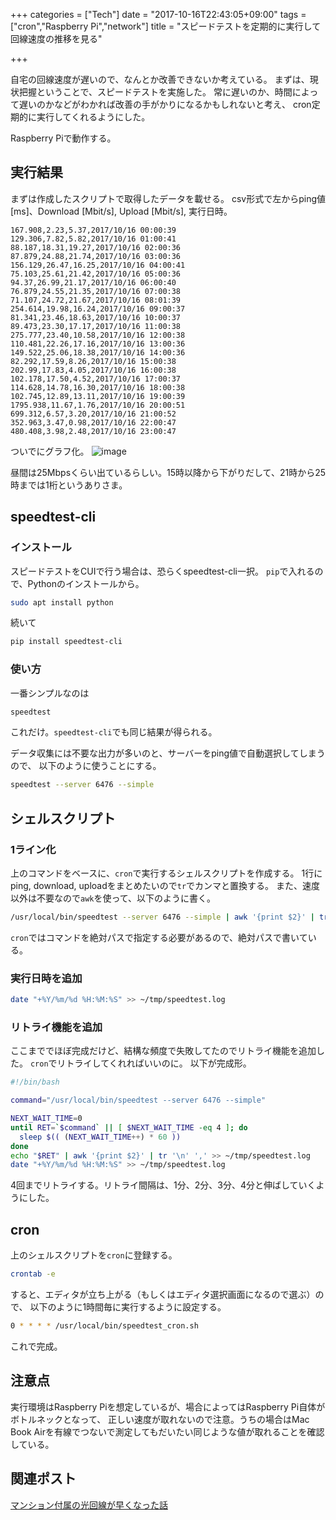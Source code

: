 +++
categories = ["Tech"]
date = "2017-10-16T22:43:05+09:00"
tags = ["cron","Raspberry Pi","network"]
title = "スピードテストを定期的に実行して回線速度の推移を見る"

+++

自宅の回線速度が遅いので、なんとか改善できないか考えている。
まずは、現状把握ということで、スピードテストを実施した。
常に遅いのか、時間によって遅いのかなどがわかれば改善の手がかりになるかもしれないと考え、
cron定期的に実行してくれるようにした。

Raspberry Piで動作する。

<!--more-->

## 実行結果
まずは作成したスクリプトで取得したデータを載せる。
csv形式で左からping値 [ms]、Download [Mbit/s], Upload [Mbit/s], 実行日時。

```csv
167.908,2.23,5.37,2017/10/16 00:00:39
129.306,7.82,5.82,2017/10/16 01:00:41
88.187,18.31,19.27,2017/10/16 02:00:36
87.879,24.88,21.74,2017/10/16 03:00:36
156.129,26.47,16.25,2017/10/16 04:00:41
75.103,25.61,21.42,2017/10/16 05:00:36
94.37,26.99,21.17,2017/10/16 06:00:40
76.879,24.55,21.35,2017/10/16 07:00:38
71.107,24.72,21.67,2017/10/16 08:01:39
254.614,19.98,16.24,2017/10/16 09:00:37
81.341,23.46,18.63,2017/10/16 10:00:37
89.473,23.30,17.17,2017/10/16 11:00:38
275.777,23.40,10.58,2017/10/16 12:00:38
110.481,22.26,17.16,2017/10/16 13:00:36
149.522,25.06,18.38,2017/10/16 14:00:36
82.292,17.59,8.26,2017/10/16 15:00:38
202.99,17.83,4.05,2017/10/16 16:00:38
102.178,17.50,4.52,2017/10/16 17:00:37
114.628,14.78,16.30,2017/10/16 18:00:38
102.745,12.89,13.11,2017/10/16 19:00:39
1795.938,11.67,1.76,2017/10/16 20:00:51
699.312,6.57,3.20,2017/10/16 21:00:52
352.963,3.47,0.98,2017/10/16 22:00:47
480.408,3.98,2.48,2017/10/16 23:00:47
```

ついでにグラフ化。
![image](http://ift.tt/2ifbMt0)

昼間は25Mbpsくらい出ているらしい。15時以降から下がりだして、21時から25時までは1桁というありさま。


## speedtest-cli
### インストール
スピードテストをCUIで行う場合は、恐らくspeedtest-cli一択。
`pip`で入れるので、Pythonのインストールから。

```bash
sudo apt install python
```

続いて

```bash
pip install speedtest-cli
```

### 使い方
一番シンプルなのは

```bash
speedtest
```

これだけ。`speedtest-cli`でも同じ結果が得られる。

データ収集には不要な出力が多いのと、サーバーをping値で自動選択してしまうので、
以下のように使うことにする。

```bash
speedtest --server 6476 --simple
```


## シェルスクリプト
### 1ライン化
上のコマンドをベースに、`cron`で実行するシェルスクリプトを作成する。
1行にping, download, uploadをまとめたいので`tr`でカンマと置換する。
また、速度以外は不要なので`awk`を使って、以下のように書く。

```bash
/usr/local/bin/speedtest --server 6476 --simple | awk '{print $2}' | tr '\n' ',' >> ~/tmp/speedtest.log
```

`cron`ではコマンドを絶対パスで指定する必要があるので、絶対パスで書いている。

### 実行日時を追加
```bash
date "+%Y/%m/%d %H:%M:%S" >> ~/tmp/speedtest.log
```

### リトライ機能を追加
ここまででほぼ完成だけど、結構な頻度で失敗してたのでリトライ機能を追加した。
`cron`でリトライしてくれればいいのに。
以下が完成形。

```bash
#!/bin/bash

command="/usr/local/bin/speedtest --server 6476 --simple"

NEXT_WAIT_TIME=0
until RET=`$command` || [ $NEXT_WAIT_TIME -eq 4 ]; do
  sleep $(( (NEXT_WAIT_TIME++) * 60 ))
done
echo "$RET" | awk '{print $2}' | tr '\n' ',' >> ~/tmp/speedtest.log
date "+%Y/%m/%d %H:%M:%S" >> ~/tmp/speedtest.log
```

4回までリトライする。リトライ間隔は、1分、2分、3分、4分と伸ばしていくようにした。


## cron
上のシェルスクリプトを`cron`に登録する。

```bash
crontab -e
```

すると、エディタが立ち上がる（もしくはエディタ選択画面になるので選ぶ）ので、
以下のように1時間毎に実行するように設定する。

```bash
0 * * * * /usr/local/bin/speedtest_cron.sh
```

これで完成。


## 注意点
実行環境はRaspberry Piを想定しているが、場合によってはRaspberry Pi自体がボトルネックとなって、
正しい速度が取れないので注意。うちの場合はMac Book Airを有線でつないで測定してもだいたい同じような値が取れることを確認している。

## 関連ポスト
[マンション付属の光回線が早くなった話](../ebroad/)
